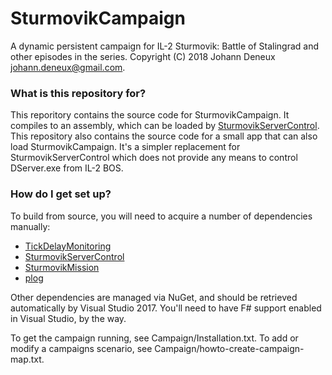 # SturmovikCampaign #

A dynamic persistent campaign for IL-2 Sturmovik: Battle of Stalingrad and other episodes in the series.
Copyright (C) 2018 Johann Deneux <johann.deneux@gmail.com>.

### What is this repository for? ###

This reporitory contains the source code for SturmovikCampaign. It compiles to an assembly, which can be loaded by [SturmovikServerControl](https://bitbucket.org/johdex/sturmovikservercontrol).
This repository also contains the source code for a small app that can also load SturmovikCampaign.
It's a simpler replacement for SturmovikServerControl which does not provide any means to control DServer.exe from IL-2 BOS.

### How do I get set up? ###

To build from source, you will need to acquire a number of dependencies manually:
* [TickDelayMonitoring](https://bitbucket.org/johdex/tickdelaymonitoring)
* [SturmovikServerControl](https://bitbucket.org/johdex/sturmovikservercontrol)
* [SturmovikMission](https://github.com/deneuxj/SturmovikMission)
* [plog](https://bitbucket.org/johdex/plog)

Other dependencies are managed via NuGet, and should be retrieved automatically by Visual Studio 2017. You'll need to have F# support enabled in Visual Studio, by the way.

To get the campaign running, see Campaign/Installation.txt.
To add or modify a campaigns scenario, see Campaign/howto-create-campaign-map.txt.
